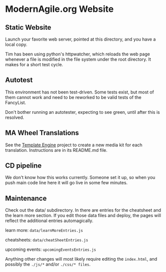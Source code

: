 # ModernAgile.org Website

## Static Website
Launch your favorite web server, pointed at this directory, and you have a local copy. 

Tim has been using python's httpwatcher, which reloads the web page whenever a file is modified in the file system under the root directory. It makes for a short test cycle.

## Autotest

This environment has not been test-driven. Some tests exist, but most of them cannot work and need to be reworked to be valid tests of the FancyList. 

Don't bother running an autotester, expecting to see green, until after this is resolved.

## MA Wheel Translations
See the [Template Engine](git@github.com:modernagile/template-engine.git) project to create a new media kit for each translation.  Instructions are in its README.md file.


## CD pipeline

We don't know how this works currently. Someone set it up, so when you push main code line here it will go live in some few minutes.

## Maintenance

Check out the data/ subdirectory. In there are entries for the cheatsheet and the learn more section. If you edit those data files and deploy, the pages will reflect the additional entries automagically. 

learn more: `data/learnMoreEntries.js`

cheatsheets: `data/cheatSheetEntries.js`

upcoming events: `upcomingEventsEntries.js`

Anything other changes will most likely require editing the `index.html`, and possibly the `./js/*` and/or `./css/* files`.

